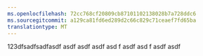 ```yaml
---
ms.openlocfilehash: 72cc768cf20809cb87101102138028b7a728ddc6
ms.sourcegitcommit: a129ca81fd6ed289d2c66c829c71ceaef7fd65ba
translationtype: MT
---
```

123dfsadfsadfasdf asdf asdf asdf asd f asdf asd f asdf asdf
